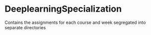 # DeeplearningSpecialization
Contains the assignments for each course and week segregated into separate directories
